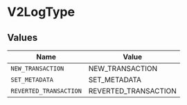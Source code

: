 # V2LogType


## Values

| Name                   | Value                  |
| ---------------------- | ---------------------- |
| `NEW_TRANSACTION`      | NEW_TRANSACTION        |
| `SET_METADATA`         | SET_METADATA           |
| `REVERTED_TRANSACTION` | REVERTED_TRANSACTION   |